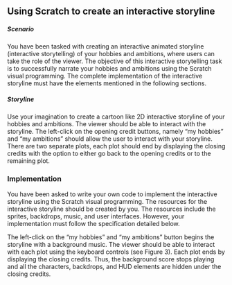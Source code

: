## Using Scratch to create an interactive storyline

##### Scenario

You have been tasked with creating an interactive animated storyline (interactive storytelling) of your hobbies and ambitions, where users can take the role of the viewer. The objective of this interactive storytelling task is to successfully narrate your hobbies and ambitions using the Scratch visual programming. The complete implementation of the interactive storyline must have the elements mentioned in the following sections.

##### Storyline

Use your imagination to create a cartoon like 2D interactive storyline of your hobbies and ambitions. The viewer should be able to interact with the storyline. The left-click on the opening credit buttons, namely “my hobbies” and “my ambitions” should allow the user to interact with your storyline. There are two separate plots, each plot should end by displaying the closing credits with the option to either go back to the opening credits or to the remaining plot.

### Implementation

You have been asked to write your own code to implement the interactive storyline using the Scratch visual programming. The resources for the interactive storyline should be created by you. The resources include the sprites, backdrops, music, and user interfaces. However, your implementation must follow the specification detailed below.

The left-click on the “my hobbies” and “my ambitions” button begins the storyline with a background music. The viewer should be able to interact with each plot using the keyboard controls (see Figure 3). Each plot ends by displaying the closing credits. Thus, the background score stops playing and all the characters, backdrops, and HUD elements are hidden under the closing credits.
